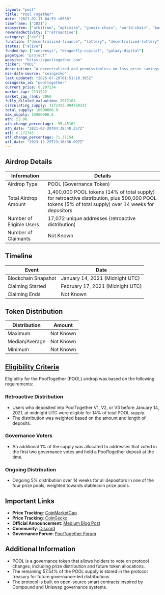 ```yaml
---
layout: "post"
title: "Pool Together"
date: "2021-02-17 04:59 +0530"
timeframe: ["2021"]
ecosystem: ["arbitrum", "optimism", "gnosis-chain", "world-chain", "base", "ethereum", "polygon", "scroll"]
rewardedActivity: ["retroactive"]
category: ["defi"]
function: ["decentralized-finance", "lottery", "decentralized-lottery"]
status: ["alive"]
funded-by: ["consensys", "dragonfly-capital", "galaxy-digital"]
pagetype: "project"
website: "https://pooltogether.com"
ticker: "POOL"
description: "A decentralized and permissionless no-loss prize savings protocol where users can deposit funds and have a chance to win prizes."
mis-data-source: "coingecko"
last_updated: "2025-07-20T01:51:18.305Z"
coingecko_id: "pooltogether"
current_price: 0.297234
market_cap: 2131722
market_cap_rank: 3060
fully_diluted_valuation: 2972104
circulating_supply: 7172433.994768333
total_supply: 10000000.0
max_supply: 10000000.0
ath: 53.98
ath_change_percentage: -99.45162
ath_date: "2021-02-20T04:38:40.257Z"
atl: 0.172745
atl_change_percentage: 71.37154
atl_date: "2023-12-29T23:16:36.097Z"
---
```


## Airdrop Details

| Information              | Details                                                                                                                                              |
| ------------------------ | ---------------------------------------------------------------------------------------------------------------------------------------------------- |
| Airdrop Type             | POOL (Governance Token)                                                                                                                              |
| Total Airdrop Amount     | 1,400,000 POOL tokens (14% of total supply) for retroactive distribution, plus 500,000 POOL tokens (5% of total supply) over 14 weeks for depositors |
| Number of Eligible Users | 17,072 unique addresses (retroactive distribution)                                                                                                   |
| Number of Claimants      | Not Known                                                                                                                                            |

## Timeline

| Event               | Date                             |
| ------------------- | -------------------------------- |
| Blockchain Snapshot | January 14, 2021 (Midnight UTC)  |
| Claiming Started    | February 17, 2021 (Midnight UTC) |
| Claiming Ends       | Not Known                        |

## Token Distribution

| Distribution   | Amount    |
| -------------- | --------- |
| Maximum        | Not Known |
| Median/Average | Not Known |
| Minimum        | Not Known |

## [Eligibility Criteria](https://medium.com/pooltogether/introducing-pool-23b09f36db48)

Eligibility for the PoolTogether (POOL) airdrop was based on the following requirements:

### Retroactive Distribution

- Users who deposited into PoolTogether V1, V2, or V3 before January 14, 2021, at midnight UTC were eligible for 14% of total POOL supply.
- The distribution was weighted based on the amount and length of deposits.

### Governance Voters

- An additional 1% of the supply was allocated to addresses that voted in the first two governance votes and held a PoolTogether deposit at the time.

### Ongoing Distribution

- Ongoing 5% distribution over 14 weeks for all depositors in one of the four prize pools, weighted towards stablecoin prize pools.

## Important Links

- **Price Tracking**: [CoinMarketCap](https://coinmarketcap.com/currencies/pooltogether)
- **Price Tracking**: [CoinGecko](https://www.coingecko.com/en/coins/pooltogether)
- **Official Announcement**: [Medium Blog Post](https://medium.com/pooltogether/introducing-pool-23b09f36db48)
- **Community**: [Discord](https://discord.gg/pooltogether)
- **Governance Forum**: [PoolTogether Forum](https://gov.pooltogether.com/)

## Additional Information

- POOL is a governance token that allows holders to vote on protocol changes, including prize distribution and future token allocations.
- The remaining 57.54% of the POOL supply is stored in the protocol treasury for future governance-led distributions.
- The protocol is built on open-source smart contracts inspired by Compound and Uniswap governance systems.